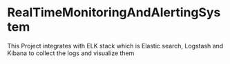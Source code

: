 # RealTimeMonitoringAndAlertingSystem
This Project integrates with ELK stack which is Elastic search, Logstash and Kibana to collect the logs and visualize them
